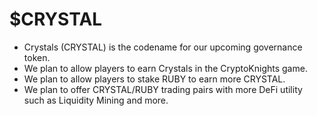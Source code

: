 # $CRYSTAL

* Crystals (CRYSTAL) is the codename for our upcoming governance token.
* We plan to allow players to earn Crystals in the CryptoKnights game.
* We plan to allow players to stake RUBY to earn more CRYSTAL.
* We plan to offer CRYSTAL/RUBY trading pairs with more DeFi utility such as Liquidity Mining and more.
